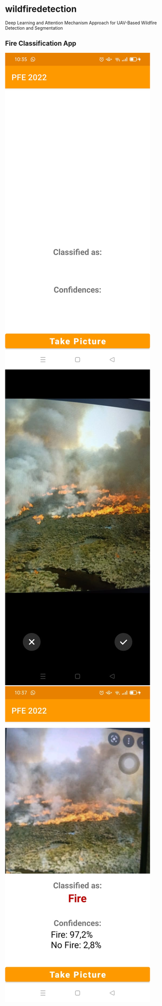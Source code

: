 # wildfiredetection
Deep Learning and Attention Mechanism Approach for UAV-Based Wildfire Detection and Segmentation
## Fire Classification App
![This is an image](/pics/app_welcome.jpeg)
![This is an image](/pics/Fire_loading.jpeg)
![This is an image](/pics/Fire_verdict.jpeg)

